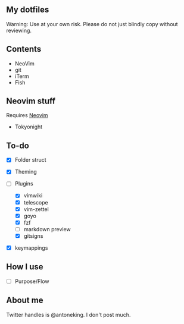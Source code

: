 ## My dotfiles
Warning: Use at your own risk. Please do not just blindly copy without reviewing.

## Contents
- NeoVim
- git
- iTerm
- Fish


## Neovim stuff

Requires [Neovim](https://neovim.io/)

  - Tokyonight

## To-do
- [x] Folder struct
- [x] Theming
- [ ] Plugins
  - [x] vimwiki
  - [x] telescope
  - [x] vim-zettel
  - [x] goyo
  - [x] fzf
  - [ ] markdown preview
  - [x] gitsigns
- [x] keymappings


## How I use
- [ ] Purpose/Flow

## About me
Twitter handles is @antoneking. I don't post much.
